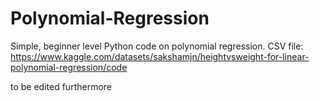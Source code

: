 # Polynomial-Regression
Simple, beginner level Python code on polynomial regression.
CSV file: https://www.kaggle.com/datasets/sakshamjn/heightvsweight-for-linear-polynomial-regression/code

to be edited furthermore

